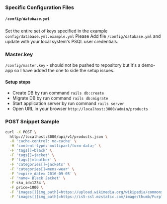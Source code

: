 ### Specific Configuration Files
##### `/config/database.yml`
Set the entire set of keys specified in the example `config/database.yml.example.yml`
Please Add file `/config/database.yml` and update with your local system's PSQL user credentials.

### Master.key
`/config/master.key` - should not be pushed to repository but it's a demo-app so I have added the one to side the setup issues.

#### Setup steps
- Create DB by run command `rails db:create`
- Migrate DB by run command `rails db:migrate`
- Start application server by run command `rails server`
- Open URL in your browser `http://localhost:3000/admin/products`

### POST Snippet Sample
```sh
curl -X POST \
  http://localhost:3000/api/v1/products.json \
  -H 'cache-control: no-cache' \
  -H 'content-type: multipart/form-data;' \
  -F 'tags[]=black' \
  -F 'tags[]=jacket' \
  -F 'tags[]=leather' \
  -F 'categories[]=jackets' \
  -F 'categories[]=mens-wear' \
  -F 'expire_date= 2016-09-05' \
  -F 'name= Black Jacket' \
  -F sku_id=1234 \
  -F price=1000 \
  -F 'images[][img_path]=https://upload.wikimedia.org/wikipedia/commons/c/c0/BiyaRiver.JPG' \
  -F 'images[][img_path]=https://is5-ssl.mzstatic.com/image/thumb/Purple118/v4/5f/6b/6c/5f6b6c32-9e7d-ab72-e7b0-b81038ed41e7/source/256x256bb.jpg'
```

